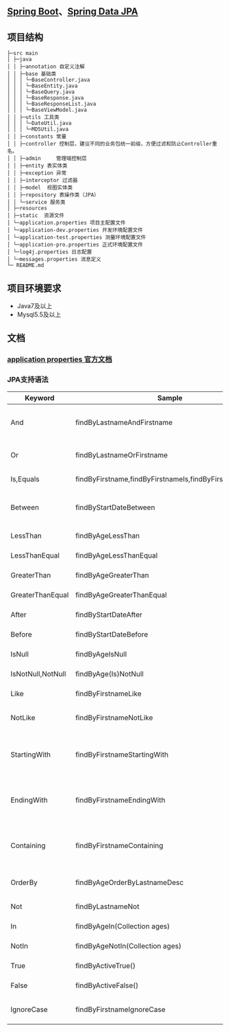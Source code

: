 ## [Spring Boot](https://projects.spring.io/spring-boot/)、[Spring Data JPA](https://projects.spring.io/spring-data-jpa/)

## 项目结构
```
├─src main
│ ├─java
│ │ ├─annotation 自定义注解
│ │ ├─base 基础类
│ │ │ └─BaseController.java
│ │ │ └─BaseEntity.java
│ │ │ └─BaseQuery.java
│ │ │ └─BaseResponse.java
│ │ │ └─BaseResponseList.java
│ │ │ └─BaseViewModel.java
│ │ ├─utils 工具类
│ │ │ └─DateUtil.java
│ │ │ └─MD5Util.java
│ │ ├─constants 常量
│ │ ├─controller 控制层，建议不同的业务包统一前缀，方便过滤和防止Controller重名。
│ │ ├─admin		管理端控制层
│ │ ├─entity 表实体类
│ │ ├─exception 异常
│ │ ├─interceptor 过滤器
│ │ ├─model  视图实体类
│ │ ├─repository 表操作类（JPA）
│ │ └─service 服务类
│ ├─resources
│ ├─static  资源文件
│ └─application.properties 项目主配置文件
│ └─application-dev.properties 开发环境配置文件
│ └─application-test.properties 测量环境配置文件
│ └─application-pro.properties 正式环境配置文件
│ └─log4j.properties 日志配置
│ └─messages.properties 消息定义
└─ README.md
```


## 项目环境要求
* Java7及以上
* Mysql5.5及以上

## 文档
### [application properties 官方文档](https://docs.spring.io/spring-boot/docs/current/reference/html/common-application-properties.html)
 
### JPA支持语法
Keyword|Sample|JPQL snippet
---|---|---
And | findByLastnameAndFirstname | … where x.lastname = ?1 and x.firstname = ?2
Or | findByLastnameOrFirstname | … where x.lastname = ?1 or x.firstname = ?2
Is,Equals | findByFirstname,findByFirstnameIs,findByFirstnameEquals|… where x.firstname = ?1
Between | findByStartDateBetween | … where x.startDate between ?1 and ?2
LessThan | findByAgeLessThan | … where x.age < ?1
LessThanEqual | findByAgeLessThanEqual | … where x.age <= ?1
GreaterThan | findByAgeGreaterThan | … where x.age > ?1
GreaterThanEqual | findByAgeGreaterThanEqual | … where x.age >= ?1
After | findByStartDateAfter | … where x.startDate > ?1
Before | findByStartDateBefore | … where x.startDate < ?1
IsNull | findByAgeIsNull | … where x.age is null
IsNotNull,NotNull | findByAge(Is)NotNull | … where x.age not null
Like | findByFirstnameLike | … where x.firstname like ?1
NotLike | findByFirstnameNotLike | … where x.firstname not like ?1
StartingWith | findByFirstnameStartingWith | … where x.firstname like ?1(parameter bound with appended %)
EndingWith | findByFirstnameEndingWith | … where x.firstname like ?1(parameter bound with prepended %)
Containing | findByFirstnameContaining | … where x.firstname like ?1(parameter bound wrapped in %)
OrderBy | findByAgeOrderByLastnameDesc | … where x.age = ?1 order by x.lastname desc
Not | findByLastnameNot | … where x.lastname <> ?1
In | findByAgeIn(Collection<Age> ages) | … where x.age in ?1
NotIn | findByAgeNotIn(Collection<Age> ages) | … where x.age not in ?1
True | findByActiveTrue() | … where x.active = true
False | findByActiveFalse() | … where x.active = false
IgnoreCase | findByFirstnameIgnoreCase | … where UPPER(x.firstame) = UPPER(?1)